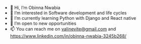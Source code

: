 - 👋 Hi, I’m Obinna Nwabia
- 👀 I’m interested in Software development and life cycles
- 🌱 I’m currently learning Python with Django and React native 
- 💞️ I’m open to new opportunities 
- 📫 You can reach me on valinevite@gmail.com and https://www.linkedin.com/in/obinna-nwabia-3245b268/

<!---
coremand/coremand is a ✨ special ✨ repository because its `README.md` (this file) appears on your GitHub profile.
You can click the Preview link to take a look at your changes.
--->
